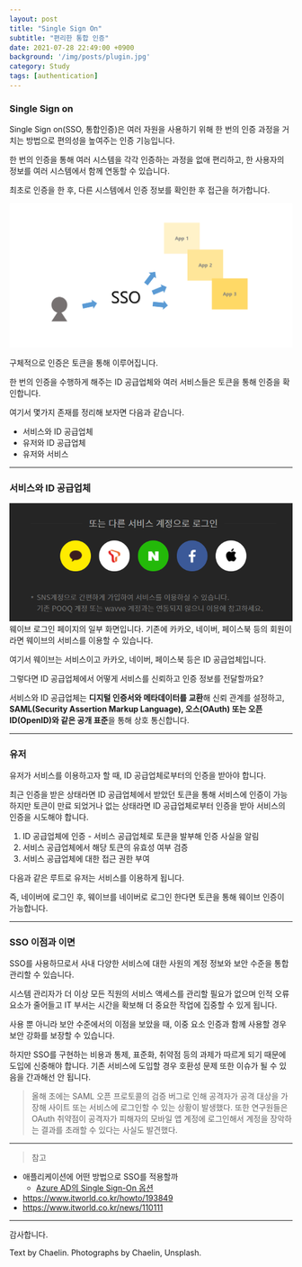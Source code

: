 ```yaml
---
layout: post
title: "Single Sign On"
subtitle: "편리한 통합 인증"
date: 2021-07-28 22:49:00 +0900
background: '/img/posts/plugin.jpg'
category: Study
tags: [authentication]
---
```

### Single Sign on
Single Sign on(SSO, 통합인증)은 여러 자원을 사용하기 위해 한 번의 인증 과정을 거치는 방법으로 편의성을 높여주는 인증 기능입니다.

한 번의 인증을 통해 여러 시스템을 각각 인증하는 과정을 없애 편리하고, 한 사용자의 정보를 여러 시스템에서 함께 연동할 수 있습니다.

최초로 인증을 한 후, 다른 시스템에서 인증 정보를 확인한 후 접근을 허가합니다.

<img class="img-fluid" src="/img/posts/inPost/sso-01.png">

구체적으로 인증은 토큰을 통해 이루어집니다.

한 번의 인증을 수행하게 해주는 ID 공급업체와 여러 서비스들은 토큰을 통해 인증을 확인합니다.

여기서 몇가지 존재를 정리해 보자면 다음과 같습니다.

* 서비스와 ID 공급업체
* 유저와 ID 공급업체
* 유저와 서비스

*****

### 서비스와 ID 공급업체
<img class="img-fluid" src="/img/posts/inPost/sso-02.png">
웨이브 로그인 페이지의 일부 화면입니다. 기존에 카카오, 네이버, 페이스북 등의 회원이라면 웨이브의 서비스를 이용할 수 있습니다.

여기서 웨이브는 서비스이고 카카오, 네이버, 페이스북 등은 ID 공급업체입니다.

그렇다면 ID 공급업체에서 어떻게 서비스를 신뢰하고 인증 정보를 전달할까요?

서비스와 ID 공급업체는 **디지털 인증서와 메타데이터를 교환**해 신뢰 관계를 설정하고, **SAML(Security Assertion Markup Language), 오스(OAuth) 또는 오픈ID(OpenID)와 같은 공개 표준**을 통해 상호 통신합니다.

*****

### 유저
유저가 서비스를 이용하고자 할 때, ID 공급업체로부터의 인증을 받아야 합니다. 

최근 인증을 받은 상태라면 ID 공급업체에서 받았던 토큰을 통해 서비스에 인증이 가능하지만 토큰이 만료 되었거나 없는 상태라면 ID 공급업체로부터 인증을 받아 서비스의 인증을 시도해야 합니다.

1. ID 공급업체에 인증 - 서비스 공급업체로 토큰을 발부해 인증 사실을 알림
2. 서비스 공급업체에서 해당 토큰의 유효성 여부 검증
3. 서비스 공급업체에 대한 접근 권한 부여

다음과 같은 루트로 유저는 서비스를 이용하게 됩니다.

즉, 네이버에 로그인 후, 웨이브를 네이버로 로그인 한다면 토큰을 통해 웨이브 인증이 가능합니다.

*****

### SSO 이점과 이면
SSO를 사용하므로서 사내 다양한 서비스에 대한 사원의 계정 정보와 보안 수준을 통합 관리할 수 있습니다. 

시스템 관리자가 더 이상 모든 직원의 서비스 액세스를 관리할 필요가 없으며 인적 오류 요소가 줄어들고 IT 부서는 시간을 확보해 더 중요한 작업에 집중할 수 있게 됩니다.

사용 뿐 아니라 보안 수준에서의 이점을 보았을 때, 이중 요소 인증과 함께 사용할 경우 보안 강화를 보장할 수 있습니다.

하지만 SSO를 구현하는 비용과 통제, 표준화, 취약점 등의 과제가 따르게 되기 때문에 도입에 신중해야 합니다. 기존 서비스에 도입할 경우 호환성 문제 또한 이슈가 될 수 있음을 간과해선 안 됩니다.

> 올해 초에는 SAML 오픈 프로토콜의 검증 버그로 인해 공격자가 공격 대상을 가장해 사이트 또는 서비스에 로그인할 수 있는 상황이 발생했다. 또한 연구원들은 OAuth 취약점이 공격자가 피해자의 모바일 앱 계정에 로그인해서 계정을 장악하는 결과를 초래할 수 있다는 사실도 발견했다.

*****

> 참고
* 애플리케이션에 어떤 방법으로 SSO를 적용할까
    * <a href="https://docs.microsoft.com/ko-KR/azure/active-directory/manage-apps/sso-options">Azure AD의 Single Sign-On 옵션</a>
* <a href="https://www.itworld.co.kr/howto/193849">https://www.itworld.co.kr/howto/193849</a>
* <a href="https://www.itworld.co.kr/news/110111">https://www.itworld.co.kr/news/110111</a>

*****

감사합니다.

<p class = "placeholder">Text by Chaelin. Photographs by Chaelin, Unsplash.</p>


